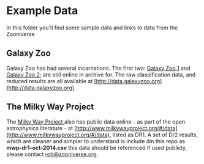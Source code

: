 # Example Data

In this folder you'll find some sample data and links to data from the Zooniverse

## Galaxy Zoo

Galaxy Zoo has had several incarnations. The first two: [Galaxy Zoo 1](http://zoo1.galaxyzoo.org) and [Galaxy Zoo 2](http://zoo2.galaxyzoo.org); are still online in archive for. The raw classification data, and reduced results are all available at [http://data.galaxyzoo.org](http://data.galaxyzoo.org)

## The Milky Way Project

The [Milky Way Project ](http://www.milkywayproject.org) also has public data online  - as part of the open astrophysics literature - at [http://www.milkywayproject.org/#/data](http://www.milkywayproject.org/#/data), listed as DR1. A set of Dr2 results, which are cleaner and simpler to understand is include din this repo as **mwp-dr1-oct-2014.csv** this data should be referenced if used publicly, please contact [rob@zooniverse.org](mailto:rob@zooniverse.org).
